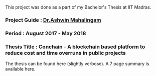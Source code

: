 This project was done as a part of my Bachelor's Thesis at IIT Madras.

### Project Guide : [Dr.Ashwin Mahalingam](www.facebook.com)

### Period : August 2017 - May 2018

### Thesis Title : Conchain - A blockchain based platform to reduce cost and time overruns in public projects

The thesis can be found here (slightly verbose). A 7 page summary is available here.




